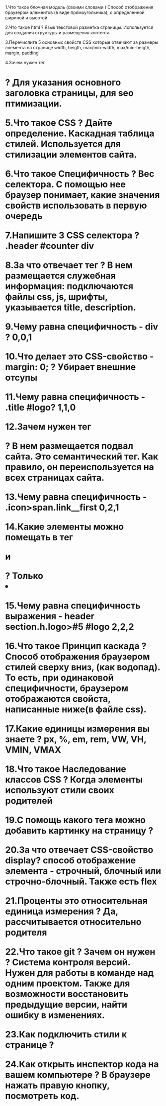 1.Что такое блочная модель (своими словами )
Способ отображения браузером элементов (в виде прямоугольника), с определенной шириной и высотой

2.Что такое html ?
Язык текстовой разметка страницы. Используется для создания структуры и размещения контента. 

3.Перечислите 5 основных свойств CSS которые отвечают за размеры элемента на странице
width, heigth, max/min-width, max/min-heigth, margin, padding

4.Зачем нужен тег <h1> ?
Для указания основного заголовка страницы, для seo птимизации. 

5.Что такое CSS ? Дайте определение.
Каскадная таблица стилей. Используется для стилизации элементов сайта. 

6.Что такое Специфичность ?
Вес селектора. С помощью нее браузер понимает, какие значения свойств использовать в первую очередь

7.Напишите 3 CSS селектора ?
.header #counter div

8.За что отвечает тег <head> ?
В нем размещается служебная информация: подключаются файлы css, js, шрифты, указывается title, description. 

9.Чему равна специфичность - div ?
0,0,1

10.Что делает это CSS-свойство - margin: 0; ?
Убирает внешние отсупы

11.Чему равна специфичность - .title #logo?
1,1,0

12.Зачем нужен тег <footer>?
В нем размещается подвал сайта. Это семантический тег. Как правило, он переиспользуется на всех страницах сайта. 

13.Чему равна специфичность - .icon>span.link__first
0,2,1

14.Какие элементы можно помещать в тег <ul></ul> и <ol></ol> ?
Только <li>

15.Чему равна специфичность выражения - header section.h.logo>#5 #logo
2,2,2

16.Что такое Принцип каскада ?
Способ отображения браузером стилей сверху вниз, (как водопад). То есть, при одинаковой специфичности, браузером отображаются свойста, написанные ниже(в файле css). 

17.Какие единицы измерения вы знаете ?
px, %, em, rem, VW, VH, VMIN, VMAX

18.Что такое Наследование классов CSS ?
Когда элементы используют стили своих родителей

19.С помощь какого тега можно добавить картинку на страницу ?
<img>

20.За что отвечает CSS-свойство display?
способ отображение элемента - строчный, блочный или строчно-блочный. Также есть flex

21.Проценты это относительная единица измерения ?
Да, рассчитывается относительно родителя

22.Что такое git ? Зачем он нужен ?
Система контроля версий. Нужен для работы в команде над одним проектом. Также для возможности восстановить предыдущие версии, найти ошибку в изменениях. 

23.Как подключить стили к странице ?
<link  rel="stylesheet" href="ссылка на файл стилей">

24.Как открыть инспектор кода на вашем компьютере ?
В браузере нажать правую кнопку, посмотреть код. 

